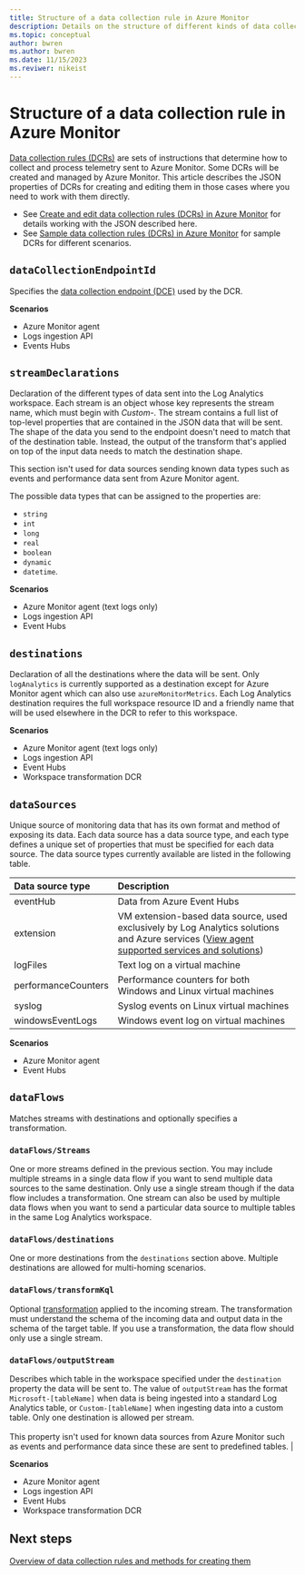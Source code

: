 ```yaml
---
title: Structure of a data collection rule in Azure Monitor
description: Details on the structure of different kinds of data collection rule in Azure Monitor.
ms.topic: conceptual
author: bwren
ms.author: bwren
ms.date: 11/15/2023
ms.reviwer: nikeist
---
```


# Structure of a data collection rule in Azure Monitor
[Data collection rules (DCRs)](data-collection-rule-overview.md) are sets of instructions that determine how to collect and process telemetry sent to Azure Monitor. Some DCRs will be created and managed by Azure Monitor. This article describes the JSON properties of DCRs for creating and editing them in those cases where you need to work with them directly. 

- See [Create and edit data collection rules (DCRs) in Azure Monitor](data-collection-rule-create-edit.md) for details working with the JSON described here.
- See [Sample data collection rules (DCRs) in Azure Monitor](../essentials/data-collection-rule-samples.md) for sample DCRs for different scenarios.


## `dataCollectionEndpointId` 
Specifies the [data collection endpoint (DCE)](data-collection-endpoint-overview.md) used by the DCR.

**Scenarios**
- Azure Monitor agent
- Logs ingestion API
- Events Hubs
 

## `streamDeclarations`
Declaration of the different types of data sent into the Log Analytics workspace. Each stream is an object whose key represents the stream name, which must begin with *Custom-*. The stream contains a full list of top-level properties that are contained in the JSON data that will be sent. The shape of the data you send to the endpoint doesn't need to match that of the destination table. Instead, the output of the transform that's applied on top of the input data needs to match the destination shape.

This section isn't used for data sources sending known data types such as events and performance data sent from Azure Monitor agent.

The possible data types that can be assigned to the properties are:

- `string`
- `int`
- `long`
- `real`
- `boolean`
- `dynamic`
- `datetime`.

**Scenarios**
- Azure Monitor agent (text logs only)
- Logs ingestion API 
- Event Hubs

## `destinations`
Declaration of all the destinations where the data will be sent. Only `logAnalytics` is currently supported as a destination except for Azure Monitor agent which can also use `azureMonitorMetrics`. Each Log Analytics destination requires the full workspace resource ID and a friendly name that will be used elsewhere in the DCR to refer to this workspace.

**Scenarios**
- Azure Monitor agent (text logs only)
- Logs ingestion API 
- Event Hubs
- Workspace transformation DCR

## `dataSources` 
Unique source of monitoring data that has its own format and method of exposing its data. Each data source has a data source type, and each type defines a unique set of properties that must be specified for each data source. The data source types currently available are listed  in the following table.

| Data source type | Description | 
|:---|:---|
| eventHub | Data from Azure Event Hubs |
| extension | VM extension-based data source, used exclusively by Log Analytics solutions and Azure services ([View agent supported services and solutions](../agents/azure-monitor-agent-overview.md#supported-services-and-features)) |
| logFiles | Text log on a virtual machine |
| performanceCounters | Performance counters for both Windows and Linux virtual machines |
| syslog | Syslog events on Linux virtual machines |
| windowsEventLogs | Windows event log on virtual machines |

**Scenarios**
- Azure Monitor agent
- Event Hubs


## `dataFlows`
Matches streams with destinations and optionally specifies a transformation.

### `dataFlows/Streams`
One or more streams defined in the previous section. You may include multiple streams in a single data flow if you want to send multiple data sources to the same destination. Only use a single stream though if the data flow includes a transformation. One stream can also be used by multiple data flows when you want to send a particular data source to multiple tables in the same Log Analytics workspace. 

### `dataFlows/destinations`
One or more destinations from the `destinations` section above. Multiple destinations are allowed for multi-homing scenarios.

### `dataFlows/transformKql`
Optional [transformation](data-collection-transformations.md) applied to the incoming stream. The transformation must understand the schema of the incoming data and output data in the schema of the target table. If you use a transformation, the data flow should only use a single stream.

### `dataFlows/outputStream`
Describes which table in the workspace specified under the `destination` property the data will be sent to. The value of `outputStream` has the format `Microsoft-[tableName]` when data is being ingested into a standard Log Analytics table, or `Custom-[tableName]` when ingesting data into a custom table. Only one destination is allowed per stream.<br><br>This property isn't used for known data sources from Azure Monitor such as events and performance data since these are sent to predefined tables. |

**Scenarios**

- Azure Monitor agent
- Logs ingestion API
- Event Hubs
- Workspace transformation DCR



## Next steps

[Overview of data collection rules and methods for creating them](data-collection-rule-overview.md)

